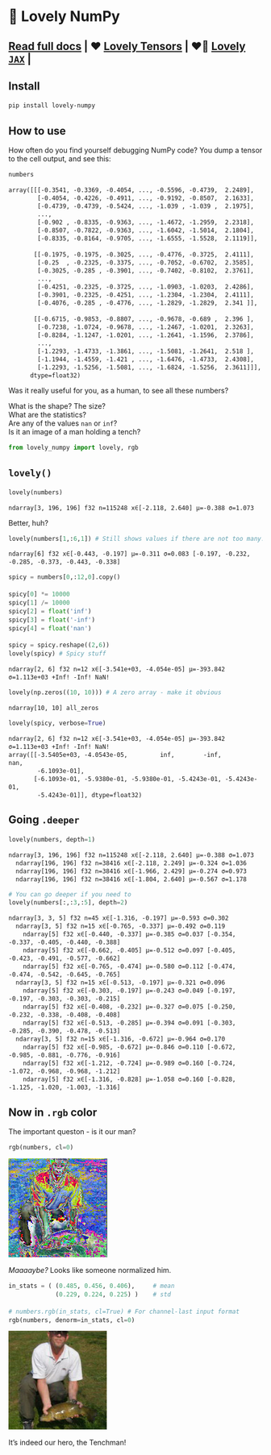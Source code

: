 💟 Lovely NumPy
================

<!-- WARNING: THIS FILE WAS AUTOGENERATED! DO NOT EDIT! -->

## [Read full docs](https://xl0.github.io/lovely-numpy) \| ❤️ [Lovely Tensors](https://github.com/xl0/lovely-tensors) \| ❤️‍🔥 [Lovely `JAX`](https://github.com/xl0/lovely-jax) \|

## Install

``` sh
pip install lovely-numpy
```

## How to use

How often do you find yourself debugging NumPy code? You dump a tensor
to the cell output, and see this:

``` python
numbers
```

    array([[[-0.3541, -0.3369, -0.4054, ..., -0.5596, -0.4739,  2.2489],
            [-0.4054, -0.4226, -0.4911, ..., -0.9192, -0.8507,  2.1633],
            [-0.4739, -0.4739, -0.5424, ..., -1.039 , -1.039 ,  2.1975],
            ...,
            [-0.902 , -0.8335, -0.9363, ..., -1.4672, -1.2959,  2.2318],
            [-0.8507, -0.7822, -0.9363, ..., -1.6042, -1.5014,  2.1804],
            [-0.8335, -0.8164, -0.9705, ..., -1.6555, -1.5528,  2.1119]],

           [[-0.1975, -0.1975, -0.3025, ..., -0.4776, -0.3725,  2.4111],
            [-0.25  , -0.2325, -0.3375, ..., -0.7052, -0.6702,  2.3585],
            [-0.3025, -0.285 , -0.3901, ..., -0.7402, -0.8102,  2.3761],
            ...,
            [-0.4251, -0.2325, -0.3725, ..., -1.0903, -1.0203,  2.4286],
            [-0.3901, -0.2325, -0.4251, ..., -1.2304, -1.2304,  2.4111],
            [-0.4076, -0.285 , -0.4776, ..., -1.2829, -1.2829,  2.341 ]],

           [[-0.6715, -0.9853, -0.8807, ..., -0.9678, -0.689 ,  2.396 ],
            [-0.7238, -1.0724, -0.9678, ..., -1.2467, -1.0201,  2.3263],
            [-0.8284, -1.1247, -1.0201, ..., -1.2641, -1.1596,  2.3786],
            ...,
            [-1.2293, -1.4733, -1.3861, ..., -1.5081, -1.2641,  2.518 ],
            [-1.1944, -1.4559, -1.421 , ..., -1.6476, -1.4733,  2.4308],
            [-1.2293, -1.5256, -1.5081, ..., -1.6824, -1.5256,  2.3611]]],
          dtype=float32)

Was it really useful for you, as a human, to see all these numbers?

What is the shape? The size?  
What are the statistics?  
Are any of the values `nan` or `inf`?  
Is it an image of a man holding a tench?

``` python
from lovely_numpy import lovely, rgb
```

## `lovely()`

``` python
lovely(numbers)
```

    ndarray[3, 196, 196] f32 n=115248 x∈[-2.118, 2.640] μ=-0.388 σ=1.073

Better, huh?

``` python
lovely(numbers[1,:6,1]) # Still shows values if there are not too many.
```

    ndarray[6] f32 x∈[-0.443, -0.197] μ=-0.311 σ=0.083 [-0.197, -0.232, -0.285, -0.373, -0.443, -0.338]

``` python
spicy = numbers[0,:12,0].copy()

spicy[0] *= 10000
spicy[1] /= 10000
spicy[2] = float('inf')
spicy[3] = float('-inf')
spicy[4] = float('nan')

spicy = spicy.reshape((2,6))
lovely(spicy) # Spicy stuff
```

    ndarray[2, 6] f32 n=12 x∈[-3.541e+03, -4.054e-05] μ=-393.842 σ=1.113e+03 +Inf! -Inf! NaN!

``` python
lovely(np.zeros((10, 10))) # A zero array - make it obvious
```

    ndarray[10, 10] all_zeros

``` python
lovely(spicy, verbose=True)
```

    ndarray[2, 6] f32 n=12 x∈[-3.541e+03, -4.054e-05] μ=-393.842 σ=1.113e+03 +Inf! -Inf! NaN!
    array([[-3.5405e+03, -4.0543e-05,         inf,        -inf,         nan,
            -6.1093e-01],
           [-6.1093e-01, -5.9380e-01, -5.9380e-01, -5.4243e-01, -5.4243e-01,
            -5.4243e-01]], dtype=float32)

## Going `.deeper`

``` python
lovely(numbers, depth=1)
```

    ndarray[3, 196, 196] f32 n=115248 x∈[-2.118, 2.640] μ=-0.388 σ=1.073
      ndarray[196, 196] f32 n=38416 x∈[-2.118, 2.249] μ=-0.324 σ=1.036
      ndarray[196, 196] f32 n=38416 x∈[-1.966, 2.429] μ=-0.274 σ=0.973
      ndarray[196, 196] f32 n=38416 x∈[-1.804, 2.640] μ=-0.567 σ=1.178

``` python
# You can go deeper if you need to
lovely(numbers[:,:3,:5], depth=2)
```

    ndarray[3, 3, 5] f32 n=45 x∈[-1.316, -0.197] μ=-0.593 σ=0.302
      ndarray[3, 5] f32 n=15 x∈[-0.765, -0.337] μ=-0.492 σ=0.119
        ndarray[5] f32 x∈[-0.440, -0.337] μ=-0.385 σ=0.037 [-0.354, -0.337, -0.405, -0.440, -0.388]
        ndarray[5] f32 x∈[-0.662, -0.405] μ=-0.512 σ=0.097 [-0.405, -0.423, -0.491, -0.577, -0.662]
        ndarray[5] f32 x∈[-0.765, -0.474] μ=-0.580 σ=0.112 [-0.474, -0.474, -0.542, -0.645, -0.765]
      ndarray[3, 5] f32 n=15 x∈[-0.513, -0.197] μ=-0.321 σ=0.096
        ndarray[5] f32 x∈[-0.303, -0.197] μ=-0.243 σ=0.049 [-0.197, -0.197, -0.303, -0.303, -0.215]
        ndarray[5] f32 x∈[-0.408, -0.232] μ=-0.327 σ=0.075 [-0.250, -0.232, -0.338, -0.408, -0.408]
        ndarray[5] f32 x∈[-0.513, -0.285] μ=-0.394 σ=0.091 [-0.303, -0.285, -0.390, -0.478, -0.513]
      ndarray[3, 5] f32 n=15 x∈[-1.316, -0.672] μ=-0.964 σ=0.170
        ndarray[5] f32 x∈[-0.985, -0.672] μ=-0.846 σ=0.110 [-0.672, -0.985, -0.881, -0.776, -0.916]
        ndarray[5] f32 x∈[-1.212, -0.724] μ=-0.989 σ=0.160 [-0.724, -1.072, -0.968, -0.968, -1.212]
        ndarray[5] f32 x∈[-1.316, -0.828] μ=-1.058 σ=0.160 [-0.828, -1.125, -1.020, -1.003, -1.316]

## Now in `.rgb` color

The important queston - is it our man?

``` python
rgb(numbers, cl=0)
```

![](index_files/figure-gfm/cell-11-output-1.png)

*Maaaaybe?* Looks like someone normalized him.

``` python
in_stats = ( (0.485, 0.456, 0.406),     # mean 
             (0.229, 0.224, 0.225) )    # std

# numbers.rgb(in_stats, cl=True) # For channel-last input format
rgb(numbers, denorm=in_stats, cl=0)
```

![](index_files/figure-gfm/cell-12-output-1.png)

It’s indeed our hero, the Tenchman!
